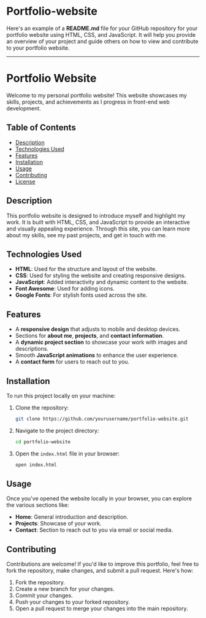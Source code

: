 # Portfolio-website
Here's an example of a **README.md** file for your GitHub repository for your portfolio website using HTML, CSS, and JavaScript. It will help you provide an overview of your project and guide others on how to view and contribute to your portfolio website.

---

# Portfolio Website

Welcome to my personal portfolio website! This website showcases my skills, projects, and achievements as I progress in front-end web development.

## Table of Contents

- [Description](#description)
- [Technologies Used](#technologies-used)
- [Features](#features)
- [Installation](#installation)
- [Usage](#usage)
- [Contributing](#contributing)
- [License](#license)

## Description

This portfolio website is designed to introduce myself and highlight my work. It is built with HTML, CSS, and JavaScript to provide an interactive and visually appealing experience. Through this site, you can learn more about my skills, see my past projects, and get in touch with me.

## Technologies Used

- **HTML**: Used for the structure and layout of the website.
- **CSS**: Used for styling the website and creating responsive designs.
- **JavaScript**: Added interactivity and dynamic content to the website.
- **Font Awesome**: Used for adding icons.
- **Google Fonts**: For stylish fonts used across the site.

## Features

- A **responsive design** that adjusts to mobile and desktop devices.
- Sections for **about me**, **projects**, and **contact information**.
- A **dynamic project section** to showcase your work with images and descriptions.
- Smooth **JavaScript animations** to enhance the user experience.
- A **contact form** for users to reach out to you.

## Installation

To run this project locally on your machine:

1. Clone the repository:
   ```bash
   git clone https://github.com/yourusername/portfolio-website.git
   ```

2. Navigate to the project directory:
   ```bash
   cd portfolio-website
   ```

3. Open the `index.html` file in your browser:
   ```bash
   open index.html
   ```

## Usage

Once you've opened the website locally in your browser, you can explore the various sections like:

- **Home**: General introduction and description.
- **Projects**: Showcase of your work.
- **Contact**: Section to reach out to you via email or social media.

## Contributing

Contributions are welcome! If you'd like to improve this portfolio, feel free to fork the repository, make changes, and submit a pull request. Here's how:

1. Fork the repository.
2. Create a new branch for your changes.
3. Commit your changes.
4. Push your changes to your forked repository.
5. Open a pull request to merge your changes into the main repository.


